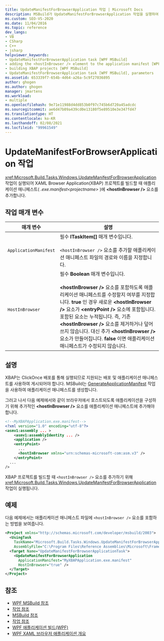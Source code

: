 ```yaml
---
title: UpdateManifestForBrowserApplication 작업 | Microsoft Docs
description: MSBuild가 UpdateManifestForBrowserApplication 작업을 실행하여 애플리케이션 매니페스트에 hostInBrowser 요소를 추가하는 방법을 알아봅니다.
ms.custom: SEO-VS-2020
ms.date: 11/04/2016
ms.topic: reference
dev_langs:
- VB
- CSharp
- C++
- jsharp
helpviewer_keywords:
- UpdateManifestForBrowserApplication task [WPF MSBuild]
- adding the <hostInBrowser /> element to the application manifest [WPF MSBuild]
- building XBAP projects [WPF MSBuild]
- UpdateManifestForBrowserApplication task [WPF MSBuild], parameters
ms.assetid: 653339f7-654b-4d64-a26a-5c9f27036895
author: ghogen
ms.author: ghogen
manager: jmartens
ms.workload:
- multiple
ms.openlocfilehash: 9e71e11988d4dd853b0f97c745b6d720a45adcdc
ms.sourcegitcommit: ae6d47b09a439cd0e13180f5e89510e3e347fd47
ms.translationtype: HT
ms.contentlocale: ko-KR
ms.lasthandoff: 02/08/2021
ms.locfileid: "99961549"
---
```

# <a name="updatemanifestforbrowserapplication-task"></a>UpdateManifestForBrowserApplication 작업

<xref:Microsoft.Build.Tasks.Windows.UpdateManifestForBrowserApplication> 작업이 실행되어 XAML Browser Application(XBAP) 프로젝트를 빌드할 때 애플리케이션 매니페스트( *.exe.manifest\<projectname>* )에 **\<hostInBrowser />** 요소를 추가합니다.

## <a name="task-parameters"></a>작업 매개 변수

|매개 변수|설명|
|---------------|-----------------|
|`ApplicationManifest`|필수 **ITaskItem[]** 매개 변수입니다.<br /><br /> `<hostInBrowser />` 요소를 추가할 애플리케이션 매니페스트 파일의 경로와 이름을 지정합니다.|
|`HostInBrowser`|필수 **Boolean** 매개 변수입니다.<br /><br /> **\<hostInBrowser />** 요소를 포함하도록 애플리케이션 매니페스트를 수정할지 여부를 지정합니다. **true** 인 경우 새로운 **\<hostInBrowser />** 요소가 **\<entryPoint />** 요소에 포함됩니다. 포함된 요소는 누적됩니다. 즉, 기존 **\<hostInBrowser />** 요소를 제거하거나 덮어쓰지 않습니다. 대신 추가 **\<hostInBrowser />** 요소가 만들어집니다. **false** 이면 애플리케이션 매니페스트가 수정되지 않습니다.|

## <a name="remarks"></a>설명

 XBAP는 ClickOnce 배포를 통해 실행되므로 지원되는 배포 및 애플리케이션 매니페스트를 사용하여 게시되어야 합니다. MSBuild는 [GenerateApplicationManifest](generateapplicationmanifest-task.md) 작업을 사용하여 애플리케이션 매니페스트를 생성합니다.

 그러고 나서 다음 예제에서와 같이 브라우저에서 호스트되도록 애플리케이션을 구성하기 위해 추가적인 **\<hostInBrowser />** 요소를 애플리케이션 매니페스트에 추가해야 합니다.

```xml
<!--MyXBAPApplication.exe.manifest-->
<?xml version="1.0" encoding="utf-8"?>
<asmv1:assembly ... >
    <asmv1:assemblyIdentity ... />
    <application />
    <entryPoint>
      ...
      <hostInBrowser xmlns="urn:schemas-microsoft-com:asm.v3" />
    </entryPoint>
  ...
/>
```

 XBAP 프로젝트를 빌드할 때 `<hostInBrowser />` 요소를 추가하기 위해 <xref:Microsoft.Build.Tasks.Windows.UpdateManifestForBrowserApplication> 작업이 실행됩니다.

## <a name="example"></a>예제

 다음 예제에서는 애플리케이션 매니페스트 파일에 `<hostInBrowser />` 요소를 포함하는 방법을 보여줍니다.

```xml
<Project xmlns="http://schemas.microsoft.com/developer/msbuild/2003">
  <UsingTask
    TaskName="Microsoft.Build.Tasks.Windows.UpdateManifestForBrowserApplication"
    AssemblyFile="C:\Program Files\Reference Assemblies\Microsoft\Framework\v3.0\PresentationBuildTasks.dll" />
  <Target Name="UpdateManifestForBrowserApplicationTask">
    <UpdateManifestForBrowserApplication
      ApplicationManifest="MyXBAPApplication.exe.manifest"
      HostInBrowser="true" />
  </Target>
</Project>
```

## <a name="see-also"></a>참조

- [WPF MSBuild 참조](../msbuild/wpf-msbuild-reference.md)
- [작업 참조](../msbuild/wpf-msbuild-task-reference.md)
- [MSBuild 참조](../msbuild/msbuild-reference.md)
- [작업 참조](../msbuild/msbuild-task-reference.md)
- [WPF 애플리케이션 빌드(WPF)](/dotnet/framework/wpf/app-development/building-a-wpf-application-wpf)
- [WPF XAML 브라우저 애플리케이션 개요](/dotnet/framework/wpf/app-development/wpf-xaml-browser-applications-overview)